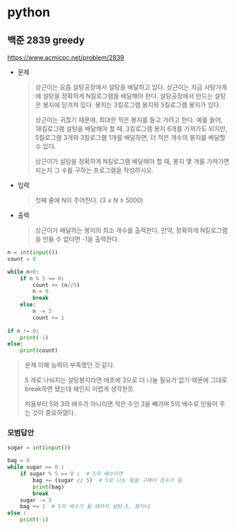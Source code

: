 # python

## 백준 2839 greedy

https://www.acmicpc.net/problem/2839



* 문제

  > 상근이는 요즘 설탕공장에서 설탕을 배달하고 있다. 상근이는 지금 사탕가게에 설탕을 정확하게 N킬로그램을 배달해야 한다. 설탕공장에서 만드는 설탕은 봉지에 담겨져 있다. 봉지는 3킬로그램 봉지와 5킬로그램 봉지가 있다.
  >
  > 상근이는 귀찮기 때문에, 최대한 적은 봉지를 들고 가려고 한다. 예를 들어, 18킬로그램 설탕을 배달해야 할 때, 3킬로그램 봉지 6개를 가져가도 되지만, 5킬로그램 3개와 3킬로그램 1개를 배달하면, 더 적은 개수의 봉지를 배달할 수 있다.
  >
  > 상근이가 설탕을 정확하게 N킬로그램 배달해야 할 때, 봉지 몇 개를 가져가면 되는지 그 수를 구하는 프로그램을 작성하시오.

* 입력

  > 첫째 줄에 N이 주어진다. (3 ≤ N ≤ 5000)

* 출력

  > 상근이가 배달하는 봉지의 최소 개수를 출력한다. 만약, 정확하게 N킬로그램을 만들 수 없다면 -1을 출력한다.



```python
n = int(input())
count = 0

while n>0:
    if n % 5 == 0:
        count += (n//5)
        n = 0
        break
    else:
        n -= 3
        count += 1
        
if n != 0:
    print(-1)
else:
    print(count)
```

> 문제 이해 능력이 부족했던 것 같다.
>
> 5 개로 나눠지는 설탕봉지라면 애초에 3으로 더 나눌 필요가 없기 때문에 그대로 break하면 됐는데 왜인지 어렵게 생각한듯.
>
> 처음부터 5와 3의 배수가 아니라면 작은 수인 3을 빼가며 5의 배수로 만들어 주는 것이 중요하였다.





### 모범답안

```python
sugar = int(input())

bag = 0
while sugar >= 0 :
    if sugar % 5 == 0 :  # 5의 배수이면
        bag += (sugar // 5)  # 5로 나눈 몫을 구해야 정수가 됨
        print(bag)
        break
    sugar -= 3  
    bag += 1  # 5의 배수가 될 때까지 설탕-3, 봉지+1
else :
    print(-1)
```

